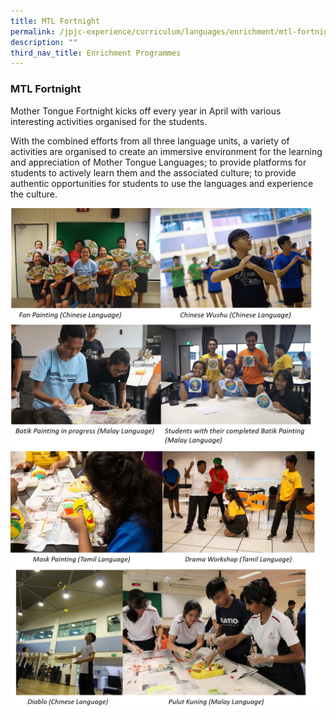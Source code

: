 ```yaml
---
title: MTL Fortnight
permalink: /jpjc-experience/curriculum/languages/enrichment/mtl-fortnight/
description: ""
third_nav_title: Enrichment Programmes
---
```

### **MTL Fortnight**
Mother Tongue Fortnight kicks off every year in April with various interesting activities organised for the students.

With the combined efforts from all three language units, a variety of activities are organised to create an immersive environment for the learning and appreciation of Mother Tongue Languages; to provide platforms for students to actively learn them and the associated culture; to provide authentic opportunities for students to use the languages and experience the culture.

![](/images/MTL%20Fortnight%20Collage%201.png)
![](/images/MTL%20Fortnight%20Collage%202.png)